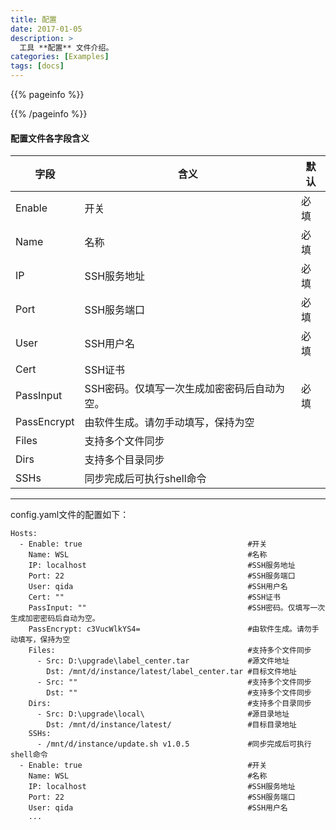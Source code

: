 ```yaml
---
title: 配置
date: 2017-01-05
description: >
  工具 **配置** 文件介绍。
categories: [Examples]
tags: [docs]
---
```


{{% pageinfo %}}

{{% /pageinfo %}}

#### 配置文件各字段含义

| 字段       | 含义                                  | 默认        | 
|-----------|---------------------------------------|-------------|
|Enable     |开关                                    |必填             |
|Name       |名称                                    |必填             |
|IP         |SSH服务地址                             |必填             |
|Port       |SSH服务端口                             |必填             |
|User       |SSH用户名                               |必填             |
|Cert       |SSH证书                                 |             |
|PassInput  |SSH密码。仅填写一次生成加密密码后自动为空。|必填             |
|PassEncrypt|由软件生成。请勿手动填写，保持为空         |             |
|Files      |支持多个文件同步                         |             |
|Dirs       |支持多个目录同步                         |             |
|SSHs       |同步完成后可执行shell命令                |             |

----------------

config.yaml文件的配置如下：

```
Hosts:
  - Enable: true                                     #开关
    Name: WSL                                        #名称
    IP: localhost                                    #SSH服务地址
    Port: 22                                         #SSH服务端口
    User: qida                                       #SSH用户名
    Cert: ""                                         #SSH证书
    PassInput: ""                                    #SSH密码。仅填写一次生成加密密码后自动为空。
    PassEncrypt: c3VucWlkYS4=                        #由软件生成。请勿手动填写，保持为空
    Files:                                           #支持多个文件同步
      - Src: D:\upgrade\label_center.tar             #源文件地址
        Dst: /mnt/d/instance/latest/label_center.tar #目标文件地址
      - Src: ""                                      #支持多个文件同步
        Dst: ""                                      #支持多个文件同步
    Dirs:                                            #支持多个目录同步
      - Src: D:\upgrade\local\                       #源目录地址
        Dst: /mnt/d/instance/latest/                 #目标目录地址
    SSHs:
      - /mnt/d/instance/update.sh v1.0.5             #同步完成后可执行shell命令
  - Enable: true                                     #开关
    Name: WSL                                        #名称
    IP: localhost                                    #SSH服务地址
    Port: 22                                         #SSH服务端口
    User: qida                                       #SSH用户名
    ...      
```
